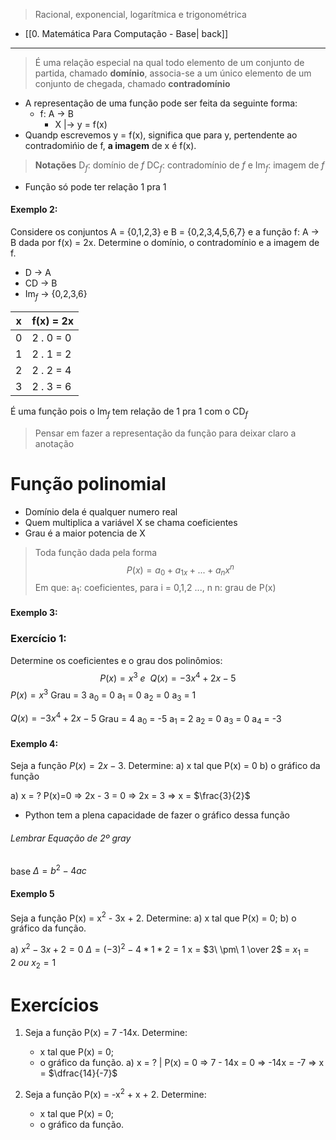 > Racional, exponencial, logarítmica e trigonométrica

- [[0. Matemática Para Computação - Base| back]]
---
> É uma relação especial na qual todo elemento de um conjunto de partida, chamado **domínio**, associa-se a um único elemento de um conjunto de chegada, chamado **contradomínio**

- A representação de uma função pode ser feita da seguinte forma:
	- f: A -> B
		- X |-> y = f(x)
- Quandp escrevemos y = f(x), significa que para y, pertendente ao contradomińio de f, **a imagem** de x é f(x).

> **Notações**
> D$_f$: domínio de $f$ DC$_f$: contradomínio de $f$ e Im$_f$: imagem de $f$ 

- Função só pode ter relação 1 pra 1
#### Exemplo 2:
Considere os conjuntos A = {0,1,2,3} e B = {0,2,3,4,5,6,7} e a função f: A $\to$ B dada por f(x) = 2x. Determine o domínio, o contradomínio e a imagem de f.
- D -> A
- CD -> B
- Im$_f$ -> {0,2,3,6}

| x   | f(x) = 2x |
| --- | --------- |
| 0   | 2 . 0 = 0 |
| 1   | 2 . 1 = 2 |
| 2   | 2 . 2 = 4 |
| 3   | 2 . 3 = 6 |
É uma função pois o Im$_f$ tem relação de 1 pra 1 com o CD$_f$
> Pensar em fazer a representação da função para deixar claro a anotação

# Função polinomial
- Domínio dela é qualquer numero real
- Quem multiplica a variável X se chama coeficientes
- Grau é a maior potencia de X
> Toda função dada pela forma $$P(x) = a_{0}+ a_{1x}+...+a_nx^n$$Em que:
  a$_1$: coeficientes, para i = 0,1,2 ..., n
  n: grau de P(x)

#### Exemplo 3:

### Exercício 1:
Determine os coeficientes e o grau dos polinômios: $$P(x) = x^{3}\ e\ \ Q(x) = -3x^{4}+ 2x -5$$$P(x) = x^3$
Grau = 3
a$_0$ = 0
a$_1$ = 0
a$_2$ = 0
a$_3$ = 1

$Q(x) = -3x^{4}+2x-5$
Grau = 4
a$_0$ = -5
a$_1$ = 2
a$_2$ = 0
a$_3$ = 0
a$_4$ = -3

#### Exemplo 4:
Seja a função $P(x) = 2x -3$. Determine:
a) x tal que P(x) = 0
b) o gráfico da função

a) x = ? P(x)=0 
=> 2x - 3 = 0 
=> 2x = 3 
=> x = $\frac{3}{2}$ 

- Python tem a plena capacidade de fazer o gráfico dessa função
###### Lembrar Equação de 2º gray
base $\Delta = b^{2}-4ac$ 

#### Exemplo 5
Seja a função P(x) = x$^2$ - 3x + 2. Determine:
a) x tal que P(x) = 0;
b) o gráfico da função.

a) $x^{2} - 3x + 2 = 0$
   $\Delta = (-3)^{2} - 4 * 1 * 2 = 1$
   x = $3\ \pm\ 1 \over 2$ = $x_{1} = 2\ ou\ x_{2}= 1$

# Exercícios
1. Seja a função P(x) = 7 -14x. Determine:
	- x tal que P(x) = 0;
	- o gráfico da função.
a) x = ? | P(x) = 0
=> 7 - 14x = 0
=> -14x = -7
=> x = $\dfrac{14}{-7}$  

2. Seja a função P(x) = -x$^2$ + x + 2. Determine:
	- x tal que P(x) = 0;
	- o gráfico da função.

